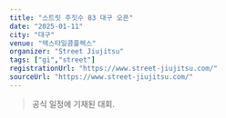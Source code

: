 ```yaml
---
title: "스트릿 주짓수 83 대구 오픈"
date: "2025-01-11"
city: "대구"
venue: "텍스타일콤플렉스"
organizer: "Street Jiujitsu"
tags: ["gi","street"]
registrationUrl: "https://www.street-jiujitsu.com/"
sourceUrl: "https://www.street-jiujitsu.com/"
---
```


> 공식 일정에 기재된 대회.
